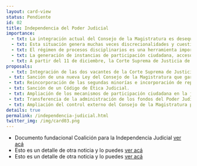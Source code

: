```yaml
---
layout: card-view
status: Pendiente
id: 02
title: Independencia del Poder Judicial
importance:
  - txt: La integración actual del Consejo de la Magistratura es desequilibrada, permitiendo la preeminencia de un sector sobre el resto, controlando el organismo
  - txt: Esta situación genera muchas veces discrecionalidades y cuestionamientos en el proceso de designación de jueces, dependiendo los nombramientos del poder político de turno.
  - txt: El régimen de procesos disciplinarios es una herramienta importante para controlar el desempeño de los jueces, pero la falta de transparencia vigente admite su utilización para presionar a los jueces. 
  - txt: La generación de instancias de participación ciudadana, acceso a la información y rendición de cuentas en el ámbito judicial contribuye a una mayor transparencia y, por lo tanto, a una mayor independencia. 
  - txt: A partir del 11 de diciembre, la Corte Suprema de Justicia de la Nación pasará a tener sólo tres miembros, cuando legalmente debería tener 5. 
proposals:
  - txt: Integración de las dos vacantes de la Corte Suprema de Justicia de la Nación mediante el proceso participativo previsto en el Decreto 222/03.
 - txt: Sanción de una nueva Ley del Consejo de la Magistratura que garantice una composición equilibrada y ecuanimidad en la representación de partidos políticos. 
 - txt: Reincorporación de las segundas minorías e incorporación de representantes del estamento de abogados y académicos. 
 - txt: Sanción de un Código de Ética Judicial. 
 - txt: Ampliación de los mecanismos de participación ciudadana en la justicia, como las audiencias públicas y los amicus curiae. 
 - txt: Transferencia de la administración de los fondos del Poder Judicial al Consejo de la Magistratura, como establece el art. 114 inc. 3 de la CN. 
 - txt: Ampliación del control externo del Consejo de la Magistratura por la AGN. 
details: true
permalink: /independencia-judicial.html
twitter_img: /img/card03.png
---
```

* Documento fundacional Coalición para la Independencia Judicial [ver acá](http://www.adc.org.ar/wp-content/uploads/2015/06/Coalici%C3%B3n-para-la-Independencia-Judicial.-Documento-fundacional.pdf)
* Esto es un detalle de otra noticia y lo puedes [ver acá](http://www.agendadeprobidad.gob.cl/?ver=2291)
* Esto es un detalle de otra noticia y lo puedes [ver acá](http://www.agendadeprobidad.gob.cl/?ver=2288)
